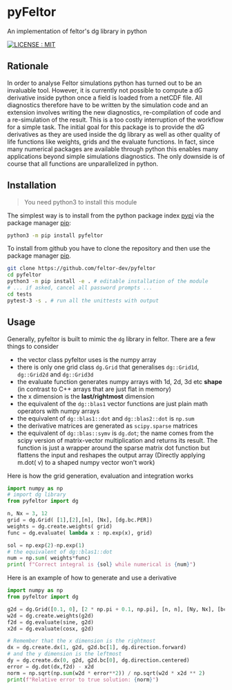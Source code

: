 # pyFeltor
An implementation of feltor's dg library in python

[![LICENSE : MIT](https://img.shields.io/badge/License-MIT-yellow.svg)](https://opensource.org/licenses/MIT)

## Rationale

In order to analyse Feltor simulations python has turned out to be an invaluable tool.
However, it is currently not possible to compute a dG derivative inside python once a
field is loaded from a netCDF file. All diagnostics therefore have to be
written by the simulation code and an extension involves writing the new
diagnostics, re-compilation of code and a re-simulation of the result. This is
a too costly interruption of the workflow for a simple task. The initial goal for this package is
to provide the dG derivatives as they are used inside the dg library as well
as other quality of life functions like weights, grids and the evaluate
functions. In fact, since many numerical packages are available
through python this enables many applications beyond simple simulations
diagnostics. The only downside is of course that all functions are
unparallelized in python.

## Installation
> You need python3 to install this module

The simplest way is to install from the python package index [pypi](https://pypi.org/) via the package manager [pip](https://pip.pypa.io/en/stable/):
```bash
python3 -m pip install pyfeltor
```

To install from github you have to clone the repository and then use the package manager [pip](https://pip.pypa.io/en/stable/).

```bash
git clone https://github.com/feltor-dev/pyfeltor
cd pyfeltor
python3 -m pip install -e . # editable installation of the module
# ... if asked, cancel all password prompts ...
cd tests
pytest-3 -s . # run all the unittests with output
```

## Usage

Generally, pyfeltor is built to mimic the `dg` library in feltor.
There are a few things to consider
- the vector class pyfeltor uses is the numpy array
- there is only one grid class `dg.Grid` that generalises `dg::Grid1d`,
  `dg::Grid2d` and `dg::Grid3d`
- the evaluate function generates numpy arrays with 1d, 2d, 3d etc **shape**
  (in contrast to C++ arrays that are just flat in memory)
- the x dimension is the **last/rightmost** dimension
- the equivalent of the `dg::blas1` vector functions are just plain math
  operators with numpy arrays
- the equivalent of `dg::blas1::dot` and `dg::blas2::dot` is `np.sum`
- the derivative matrices are generated as `scipy.sparse` matrices
- the equivalent of `dg::blas::symv` is `dg.dot`; the name comes from the scipy
  version of matrix-vector multiplication and returns its result. The function is
  just a wrapper around the sparse matrix dot function but flattens the input
  and reshapes the output array (Directly applying m.dot( v) to a shaped numpy
  vector won't work)

Here is how the grid generation, evaluation and integration works
```python
import numpy as np
# import dg library
from pyfeltor import dg

n, Nx = 3, 12
grid = dg.Grid( [1],[2],[n], [Nx], [dg.bc.PER])
weights = dg.create.weights( grid)
func = dg.evaluate( lambda x : np.exp(x), grid)

sol = np.exp(2)-np.exp(1)
# the equivalent of dg::blas1::dot
num = np.sum( weights*func)
print( f"Correct integral is {sol} while numerical is {num}")

```
Here is an example of how to generate and use a derivative
```python
import numpy as np
from pyfeltor import dg

g2d = dg.Grid([0.1, 0], [2 * np.pi + 0.1, np.pi], [n, n], [Ny, Nx], [bcy, bcx])
w2d = dg.create.weights(g2d)
f2d = dg.evaluate(sine, g2d)
x2d = dg.evaluate(cosx, g2d)

# Remember that the x dimension is the rightmost
dx = dg.create.dx(1, g2d, g2d.bc[1], dg.direction.forward)
# and the y dimension is the leftmost
dy = dg.create.dx(0, g2d, g2d.bc[0], dg.direction.centered)
error = dg.dot(dx,f2d) - x2d
norm = np.sqrt(np.sum(w2d * error**2)) / np.sqrt(w2d * x2d ** 2)
print(f"Relative error to true solution: {norm}")

```


